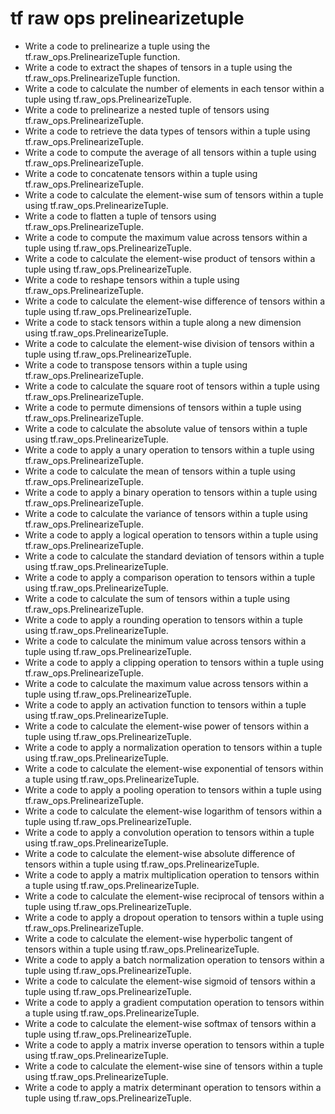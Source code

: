 # tf raw ops prelinearizetuple

- Write a code to prelinearize a tuple using the tf.raw_ops.PrelinearizeTuple function.
- Write a code to extract the shapes of tensors in a tuple using the tf.raw_ops.PrelinearizeTuple function.
- Write a code to calculate the number of elements in each tensor within a tuple using tf.raw_ops.PrelinearizeTuple.
- Write a code to prelinearize a nested tuple of tensors using tf.raw_ops.PrelinearizeTuple.
- Write a code to retrieve the data types of tensors within a tuple using tf.raw_ops.PrelinearizeTuple.
- Write a code to compute the average of all tensors within a tuple using tf.raw_ops.PrelinearizeTuple.
- Write a code to concatenate tensors within a tuple using tf.raw_ops.PrelinearizeTuple.
- Write a code to calculate the element-wise sum of tensors within a tuple using tf.raw_ops.PrelinearizeTuple.
- Write a code to flatten a tuple of tensors using tf.raw_ops.PrelinearizeTuple.
- Write a code to compute the maximum value across tensors within a tuple using tf.raw_ops.PrelinearizeTuple.
- Write a code to calculate the element-wise product of tensors within a tuple using tf.raw_ops.PrelinearizeTuple.
- Write a code to reshape tensors within a tuple using tf.raw_ops.PrelinearizeTuple.
- Write a code to calculate the element-wise difference of tensors within a tuple using tf.raw_ops.PrelinearizeTuple.
- Write a code to stack tensors within a tuple along a new dimension using tf.raw_ops.PrelinearizeTuple.
- Write a code to calculate the element-wise division of tensors within a tuple using tf.raw_ops.PrelinearizeTuple.
- Write a code to transpose tensors within a tuple using tf.raw_ops.PrelinearizeTuple.
- Write a code to calculate the square root of tensors within a tuple using tf.raw_ops.PrelinearizeTuple.
- Write a code to permute dimensions of tensors within a tuple using tf.raw_ops.PrelinearizeTuple.
- Write a code to calculate the absolute value of tensors within a tuple using tf.raw_ops.PrelinearizeTuple.
- Write a code to apply a unary operation to tensors within a tuple using tf.raw_ops.PrelinearizeTuple.
- Write a code to calculate the mean of tensors within a tuple using tf.raw_ops.PrelinearizeTuple.
- Write a code to apply a binary operation to tensors within a tuple using tf.raw_ops.PrelinearizeTuple.
- Write a code to calculate the variance of tensors within a tuple using tf.raw_ops.PrelinearizeTuple.
- Write a code to apply a logical operation to tensors within a tuple using tf.raw_ops.PrelinearizeTuple.
- Write a code to calculate the standard deviation of tensors within a tuple using tf.raw_ops.PrelinearizeTuple.
- Write a code to apply a comparison operation to tensors within a tuple using tf.raw_ops.PrelinearizeTuple.
- Write a code to calculate the sum of tensors within a tuple using tf.raw_ops.PrelinearizeTuple.
- Write a code to apply a rounding operation to tensors within a tuple using tf.raw_ops.PrelinearizeTuple.
- Write a code to calculate the minimum value across tensors within a tuple using tf.raw_ops.PrelinearizeTuple.
- Write a code to apply a clipping operation to tensors within a tuple using tf.raw_ops.PrelinearizeTuple.
- Write a code to calculate the maximum value across tensors within a tuple using tf.raw_ops.PrelinearizeTuple.
- Write a code to apply an activation function to tensors within a tuple using tf.raw_ops.PrelinearizeTuple.
- Write a code to calculate the element-wise power of tensors within a tuple using tf.raw_ops.PrelinearizeTuple.
- Write a code to apply a normalization operation to tensors within a tuple using tf.raw_ops.PrelinearizeTuple.
- Write a code to calculate the element-wise exponential of tensors within a tuple using tf.raw_ops.PrelinearizeTuple.
- Write a code to apply a pooling operation to tensors within a tuple using tf.raw_ops.PrelinearizeTuple.
- Write a code to calculate the element-wise logarithm of tensors within a tuple using tf.raw_ops.PrelinearizeTuple.
- Write a code to apply a convolution operation to tensors within a tuple using tf.raw_ops.PrelinearizeTuple.
- Write a code to calculate the element-wise absolute difference of tensors within a tuple using tf.raw_ops.PrelinearizeTuple.
- Write a code to apply a matrix multiplication operation to tensors within a tuple using tf.raw_ops.PrelinearizeTuple.
- Write a code to calculate the element-wise reciprocal of tensors within a tuple using tf.raw_ops.PrelinearizeTuple.
- Write a code to apply a dropout operation to tensors within a tuple using tf.raw_ops.PrelinearizeTuple.
- Write a code to calculate the element-wise hyperbolic tangent of tensors within a tuple using tf.raw_ops.PrelinearizeTuple.
- Write a code to apply a batch normalization operation to tensors within a tuple using tf.raw_ops.PrelinearizeTuple.
- Write a code to calculate the element-wise sigmoid of tensors within a tuple using tf.raw_ops.PrelinearizeTuple.
- Write a code to apply a gradient computation operation to tensors within a tuple using tf.raw_ops.PrelinearizeTuple.
- Write a code to calculate the element-wise softmax of tensors within a tuple using tf.raw_ops.PrelinearizeTuple.
- Write a code to apply a matrix inverse operation to tensors within a tuple using tf.raw_ops.PrelinearizeTuple.
- Write a code to calculate the element-wise sine of tensors within a tuple using tf.raw_ops.PrelinearizeTuple.
- Write a code to apply a matrix determinant operation to tensors within a tuple using tf.raw_ops.PrelinearizeTuple.